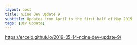 ```yaml
---
layout: post
title: nCine Dev Update 9
subtitle: Updates from April to the first half of May 2019
tags: [Dev Update]
---
```


<https://encelo.github.io/2019-05-14-ncine-dev-update-9/>
